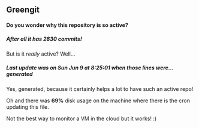 ## Greengit

#### Do you wonder why this repository is so active?

##### After all it has 2830 commits!

But is it *really* active? Well...

##### Last update was on Sun Jun 9 at 8:25:01 when those lines were... generated

Yes, generated, because it certainly helps a lot to have such an active repo!

Oh and there was **69%** disk usage on the machine
where there is the cron updating this file.

Not the best way to monitor a VM in the cloud but it works! :)
